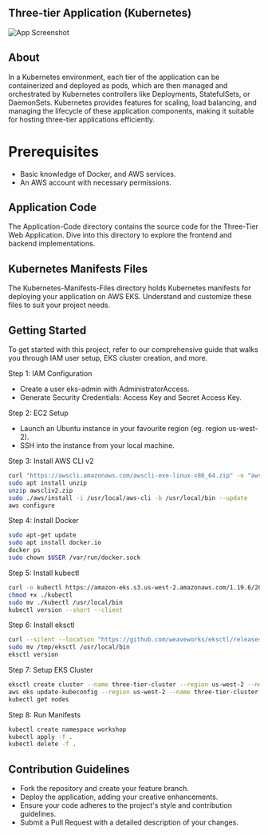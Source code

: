 
## Three-tier Application (Kubernetes)

![App Screenshot]("C:\Users\priya\Desktop\Architecture-3-tier.png")


## About
In a Kubernetes environment, each tier of the application can be containerized and deployed as pods, which are then managed and orchestrated by Kubernetes controllers like Deployments, StatefulSets, or DaemonSets. Kubernetes provides features for scaling, load balancing, and managing the lifecycle of these application components, making it suitable for hosting three-tier applications efficiently.
# Prerequisites

- Basic knowledge of Docker, and AWS services.
- An AWS account with necessary permissions.


## Application Code
The Application-Code directory contains the source code for the Three-Tier Web Application. Dive into this directory to explore the frontend and backend implementations.
## Kubernetes Manifests Files
The Kubernetes-Manifests-Files directory holds Kubernetes manifests for deploying your application on AWS EKS. Understand and customize these files to suit your project needs.
## Getting Started
To get started with this project, refer to our comprehensive guide that walks you through IAM user setup, EKS cluster creation, and more.

Step 1: IAM Configuration
- Create a user eks-admin with AdministratorAccess.
- Generate Security Credentials: Access Key and Secret Access Key.

Step 2: EC2 Setup
- Launch an Ubuntu instance in your favourite region (eg. region us-west-2).
- SSH into the instance from your local machine.


Step 3: Install AWS CLI v2

```bash
curl "https://awscli.amazonaws.com/awscli-exe-linux-x86_64.zip" -o "awscliv2.zip"
sudo apt install unzip
unzip awscliv2.zip
sudo ./aws/install -i /usr/local/aws-cli -b /usr/local/bin --update
aws configure
```
Step 4: Install Docker
```bash
sudo apt-get update
sudo apt install docker.io
docker ps
sudo chown $USER /var/run/docker.sock
```
Step 5: Install kubectl
```bash
curl -o kubectl https://amazon-eks.s3.us-west-2.amazonaws.com/1.19.6/2021-01-05/bin/linux/amd64/kubectl
chmod +x ./kubectl
sudo mv ./kubectl /usr/local/bin
kubectl version --short --client
```
Step 6: Install eksctl
```bash
curl --silent --location "https://github.com/weaveworks/eksctl/releases/latest/download/eksctl_$(uname -s)_amd64.tar.gz" | tar xz -C /tmp
sudo mv /tmp/eksctl /usr/local/bin
eksctl version
```
Step 7: Setup EKS Cluster
```bash
eksctl create cluster --name three-tier-cluster --region us-west-2 --node-type t2.medium --nodes-min 2 --nodes-max 2
aws eks update-kubeconfig --region us-west-2 --name three-tier-cluster
kubectl get nodes
```
Step 8: Run Manifests
```bash
kubectl create namespace workshop
kubectl apply -f .
kubectl delete -f .
```

    
## Contribution Guidelines
- Fork the repository and create your feature branch.
- Deploy the application, adding your creative enhancements.
- Ensure your code adheres to the project's style and contribution guidelines.
- Submit a Pull Request with a detailed description of your changes.